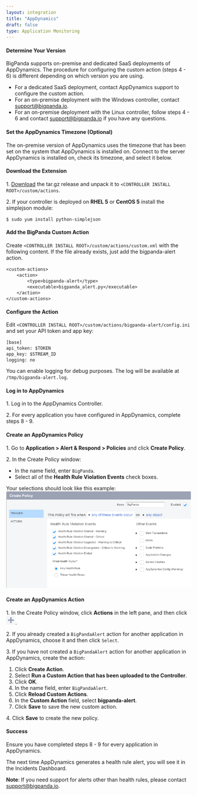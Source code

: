 ```yaml
---
layout: integration 
title: "AppDynamics"
draft: false
type: Application Monitoring
---
```


#### Determine Your Version

BigPanda supports on-premise and dedicated SaaS deployments of AppDynamics. The procedure for configuring the custom action (steps 4 - 6) is different depending on which version you are using.

* For a dedicated SaaS deployment, contact AppDynamics support to configure the custom action.
* For an on-premise deployment with the Windows controller, contact support@bigpanda.io.
* For an on-premise deployment with the Linux controller, follow steps 4 - 6 and contact support@bigpanda.io if you have any questions.

<!-- section-separator -->

#### Set the AppDynamics Timezone (Optional)

The on-premise version of AppDynamics uses the timezone that has been set on the system that AppDynamics is installed on. Connect to the server AppDynamics is installed on, check its timezone, and select it below.

<!-- include 'integrations/appdynamics/appdynamics' -->

<!-- section-separator -->

#### Download the Extension

1\. [Download](https://s3-us-west-1.amazonaws.com/bp-appdynamics-extension/bigpanda-alert-latest.tar.gz) the tar.gz release and unpack it to `<CONTROLLER INSTALL ROOT>/custom/actions`.

2\. If your controller is deployed on **RHEL 5** or **CentOS 5** install the simplejson module:

    $ sudo yum install python-simplejson

<!-- section-separator -->

#### Add the BigPanda Custom Action

Create `<CONTROLLER INSTALL ROOT>/custom/actions/custom.xml` with the following content. If the file already exists, just add the bigpanda-alert action.

    <custom-actions>
        <action>
            <type>bigpanda-alert</type>
            <executable>bigpanda_alert.py</executable>
        </action>
    </custom-actions>


<!-- section-separator -->

#### Configure the Action

Edit `<CONTROLLER INSTALL ROOT>/custom/actions/bigpanda-alert/config.ini` and set your API token and app key:

    [base]
    api_token: $TOKEN
    app_key: $STREAM_ID
    logging: no

You can enable logging for debug purposes. The log will be available at `/tmp/bigpanda-alert.log`.

<!-- section-separator -->

#### Log in to AppDynamics

1\. Log in to the AppDynamics Controller.

2\. For every application you have configured in AppDynamics, complete steps 8 - 9.

<!-- section-separator -->

#### Create an AppDynamics Policy

1\. Go to **Application > Alert & Respond > Policies** and click **Create Policy**.

2\. In the Create Policy window:

  * In the name field, enter `BigPanda`.
  * Select all of the **Health Rule Violation Events** check boxes.

Your selections should look like this example:
![Create Policy window](/media/appdynamics1.png)

<!-- section-separator -->

#### Create an AppDynamics Action
1\. In the Create Policy window, click **Actions** in the left pane, and then click ![+](/media/appdynamics-plus.png).

2\. If you already created a `BigPandaAlert` action for another application in AppDynamics, choose it and then click `Select`.

3\. If you have not created a `BigPandaAlert` action for another application in AppDynamics, create the action:

  1. Click **Create Action**.
  2. Select **Run a Custom Action that has been uploaded to the Controller**.
  3. Click **OK**.
  4. In the name field, enter `BigPandaAlert`.
  5. Click **Reload Custom Actions**.
  6. In the **Custom Action** field, select **bigpanda-alert**.
  7. Click **Save** to save the new custom action.

4\. Click **Save** to create the new policy.

<!-- section-separator -->

#### Success

Ensure you have completed steps 8 - 9 for every application in AppDynamics.

The next time AppDynamics generates a health rule alert, you will see it in the Incidents Dashboard.

__Note__: If you need support for alerts other than health rules, please contact support@bigpanda.io.
